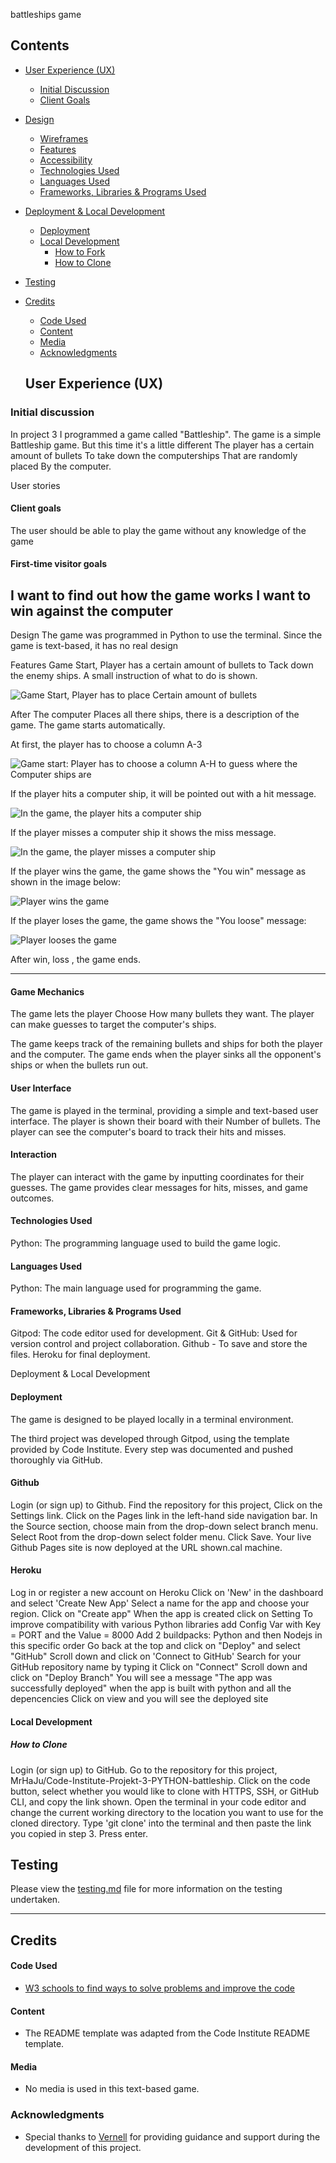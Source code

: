 battleships game

 ## Contents

* [User Experience (UX)](#User-Experience-(UX))
    * [Initial Discussion](#Initial-Discussion)
    * [Client Goals](#Client-Goals)

* [Design](#Design)

  * [Wireframes](#Wireframes)
  * [Features](#Features)
  * [Accessibility](#Accessibility)
  * [Technologies Used](#Technologies-Used)
  * [Languages Used](#Languages-Used)
  * [Frameworks, Libraries & Programs Used](#Frameworks,-Libraries-&-Programs-Used)

* [Deployment & Local Development](#Deployment-&-Local-Development)
  * [Deployment](#Deployment)
  * [Local Development](#Local-Development)
    * [How to Fork](#How-to-Fork)
    * [How to Clone](#How-to-Clone)

* [Testing](#Testing)
    
* [Credits](#Credits)
  * [Code Used](#Code-Used)
  * [Content](#Content)
  * [Media](#Media)
  * [Acknowledgments](#Acknowledgments)
  
  ## User Experience (UX)

### Initial discussion
In project 3 I programmed a game called "Battleship".
The game is a simple  Battleship game. But this time it's a little different The player has a certain amount of bullets To take down the computerships That are randomly placed By the computer.

User stories
#### Client goals

The user should be able to play the game without any knowledge of the game

#### First-time visitor goals
I want to find out how the game works
I want to win against the computer
---

Design
The game was programmed in Python to use the terminal. Since the game is text-based, it has no real design

Features
Game Start, Player has a certain amount of bullets to Tack down the enemy ships. A small instruction of what to do is shown.

![Game Start, Player has to place Certain amount of bullets](assets/testing/images/player-choice.png)

After The computer Places all there ships, there is a description of the game. The game starts automatically.

At first, the player has to choose a column A-3

![Game start: Player has to choose a column A-H to guess where the Computer ships are ](assets/testing/images/ingame.png)


If the player hits a computer ship, it will be pointed out with a hit message.

![In the game, the player hits a computer ship](assets/testing/images/ingame-hit.png)

If the player misses a computer ship it shows the miss message.

![In the game, the player misses a computer ship](assets/testing/images/ingame-miss.png)

If the player wins the game, the game shows the "You win" message as shown in the image below:

![Player wins the game](assets/testing/images/win.png)

If the player loses the game, the game shows the "You loose" message:

![Player looses the game](assets/testing/images/loose.png)


After win, loss , the game ends.

---

#### Game Mechanics

The game lets the player Choose How many bullets they want.
The player can make guesses to target the computer's ships.

The game keeps track of the remaining bullets and ships for both the player and the computer.
The game ends when the player sinks all the opponent's ships or when the bullets run out.

#### User Interface
The game is played in the terminal, providing a simple and text-based user interface.
The player is shown their board with their Number of bullets.
The player can see the computer's board to track their hits and misses.
#### Interaction
The player can interact with the game by inputting coordinates for their guesses.
The game provides clear messages for hits, misses, and game outcomes.

#### Technologies Used

Python: The programming language used to build the game logic.

#### Languages Used

Python: The main language used for programming the game.

#### Frameworks, Libraries & Programs Used

Gitpod: The code editor used for development.
Git & GitHub: Used for version control and project collaboration.
Github - To save and store the files.
Heroku for final deployment.

Deployment & Local Development
#### Deployment

The game is designed to be played locally in a terminal environment.

The third project was developed through Gitpod, using the template provided by Code Institute. Every step was documented and pushed thoroughly via GitHub.

#### Github
Login (or sign up) to Github.
Find the repository for this project, 
Click on the Settings link.
Click on the Pages link in the left-hand side navigation bar.
In the Source section, choose main from the drop-down select branch menu. Select Root from the drop-down select folder menu.
Click Save. Your live Github Pages site is now deployed at the URL shown.cal machine.

#### Heroku

Log in or register a new account on Heroku
Click on 'New' in the dashboard and select 'Create New App'
Select a name for the app and choose your region.
Click on "Create app"
When the app is created click on Setting
To improve compatibility with various Python libraries add Config Var with Key = PORT and the Value = 8000
Add 2 buildpacks: Python and then Nodejs in this specific order
Go back at the top and click on "Deploy" and select "GitHub"
Scroll down and click on 'Connect to GitHub'
Search for your GitHub repository name by typing it
Click on "Connect"
Scroll down and click on "Deploy Branch"
You will see a message "The app was successfully deployed" when the app is built with python and all the depencencies
Click on view and you will see the deployed site

#### Local Development

##### How to Clone

Login (or sign up) to GitHub.
Go to the repository for this project, MrHaJu/Code-Institute-Projekt-3-PYTHON-battleship.
Click on the code button, select whether you would like to clone with HTTPS, SSH, or GitHub CLI, and copy the link shown.
Open the terminal in your code editor and change the current working directory to the location you want to use for the cloned directory.
Type 'git clone' into the terminal and then paste the link you copied in step 3. Press enter.

## **Testing**

Please view the [testing.md](testing.md) file for more information on the testing undertaken.

- - -

## Credits

#### Code Used

* [W3 schools to find ways to solve problems and improve the code](https://www.w3schools.com/)

#### Content

* The README template was adapted from the Code Institute README template.


#### Media

* No media is used in this text-based game.

### Acknowledgments

* Special thanks to [Vernell](https://github.com/VCGithubCode/) for providing guidance and support during the development of this project.

